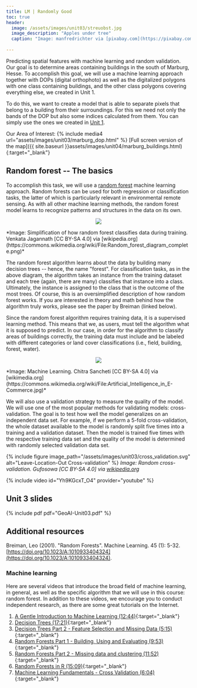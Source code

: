 ```yaml
---
title: LM | Randomly Good
toc: true
header:
  image: /assets/images/unit03/streuobst.jpg
  image_description: "Apples under tree"
  caption: "Image: manfredrichter via [pixabay.com](https://pixabay.com/de/photos/%C3%A4pfel-streuobst-obstbaum-apfelbaum-3684775/)"
 
---
```


Predicting spatial features with machine learning and random validation. 
Our goal is to determine areas containing buildings in the south of Marburg, Hesse. To accomplish this goal, we will use a machine learning approach together with DOPs (digital orthophoto) as well as the digitalized polygons with one class containing buildings, and the other class polygons covering everything else, we created in Unit 1.

<!--more-->

To do this, we want to create a model that is able to separate pixels that belong to a building from their surroundings. For this we need not only the bands of the DOP but also some indices calculated from them. You can simply use the ones we created in [Unit 1]( http://127.0.0.1:4000/geoAI//unit01/unit01-05_warm-up-r-spatial.html#step-4---calculate-rgb-indices). 

Our Area of Interest:
{% include media4 url="assets/images/unit03/marburg_dop.html" %} [Full screen version of the map]({{ site.baseurl }}assets/images/unit04/marburg_buildings.html){:target="_blank"}


## Random forest -- The basics
To accomplish this task, we will use a [random forest](https://en.wikipedia.org/wiki/Random_forest) machine learning approach. Random forests can be used for both regression or classification tasks, the latter of which is particularly relevant in environmental remote sensing. As with all other machine learning methods, the random forest model learns to recognize patterns and structures in the data on its own.

<p align="center">
  <img src = "../assets/images/unit03/Random_forest_diagram_complete.png">
</p>
*Image: Simplification of how random forest classifies data during training. Venkata Jagannath [CC BY-SA 4.0] via [wikipedia.org](https://commons.wikimedia.org/wiki/File:Random_forest_diagram_complete.png)*

The random forest algorithm learns about the data by building many decision trees -- hence, the name "forest". For classification tasks, as in the above diagram, the algorithm takes an instance from the training dataset and each tree (again, there are many) classifies that instance into a class. Ultimately, the instance is assigned to the class that is the outcome of the most trees. Of course, this is an oversimplified description of how random forest works. If you are interested in theory and math behind how the algorithm truly works, please see the paper by Breiman (linked below).

Since the random forest algorithm requires training data, it is a supervised learning method. This means that we, as users, must tell the algorithm what it is supposed to predict. In our case, in order for the algorithm to classify areas of buildings correctly, the training data must include and be labeled with different categories or land cover classifications (i.e., field, building, forest, water).

<p align="center">
  <img src="../assets/images/unit03/machine_learning.jpg">
</p>
*Image: Machine Learning. Chitra Sancheti [CC BY-SA 4.0] via [wikimedia.org](https://commons.wikimedia.org/wiki/File:Artificial_Intelligence_in_E-Commerce.jpg)*


We will also use a validation strategy to measure the quality of the model. We will use one of the most popular methods for validating models: cross-validation. The goal is to test how well the model generalizes on an independent data set. For example, if we perform a 5-fold cross-validation, the whole dataset available to the model is randomly split five times into a training and a validation dataset. Then the model is trained five times with the respective training data set and the quality of the model is determined with randomly selected validation data set.


{% include figure image_path="/assets/images/unit03/cross_validation.svg" alt="Leave-Location-Out Cross-validation" %}
*Image: Random cross-validation. Gufosowa [CC BY-SA 4.0] via [wikipedia.org](https://en.wikipedia.org/wiki/Cross-validation_(statistics)#/media/File:K-fold_cross_validation_EN.svg)*


{% include video id="Yh9KGcxT_O4" provider="youtube" %}

## Unit 3 slides
{% include pdf pdf="GeoAI-Unit03.pdf" %}

## Additional resources
Breiman, Leo (2001). "Random Forests". Machine Learning. 45 (1): 5-32. [https://doi.org/10.1023/A:1010933404324](https://doi.org/10.1023/A:1010933404324).

### Machine learning
Here are several videos that introduce the broad field of machine learning, in general, as well as the specific algorithm that we will use in this course: random forest. In addition to these videos, we encourage you to conduct independent research, as there are some great tutorials on the Internet.

1. [A Gentle Introduction to Machine Learning (12:44)](https://www.youtube.com/watch?v=Gv9_4yMHFhI&list=PLblh5JKOoLUICTaGLRoHQDuF_7q2GfuJF){:target="_blank"}  
2. [Decision Trees (17:21)](https://www.youtube.com/watch?v=7VeUPuFGJHk){:target="_blank"}  
3. [Decision Trees Part 2 - Feature Selection and Missing Data (5:15)](https://www.youtube.com/watch?v=wpNl-JwwplA){:target="_blank"}  
4. [Random Forests Part 1 - Building, Using and Evaluating (9:53)](https://www.youtube.com/watch?v=J4Wdy0Wc_xQ){:target="_blank"}  
5. [Random Forests Part 2 - Missing data and clustering (11:52)](https://www.youtube.com/watch?v=sQ870aTKqiM){:target="_blank"}  
6. [Random Forests in R (15:09)](https://www.youtube.com/watch?v=6EXPYzbfLCE){:target="_blank"}  
7. [Machine Learning Fundamentals - Cross Validation (6:04)](https://www.youtube.com/watch?v=fSytzGwwBVw){:target="_blank"}

